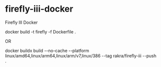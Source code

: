 # firefly-iii-docker
Firefly III Docker

docker build -t firefly -f Dockerfile .

OR

docker buildx build --no-cache --platform linux/amd64,linux/arm64,linux/arm/v7,linux/386 --tag rakra/firefly-iii --push .